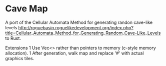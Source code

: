 # Cave Map

A port of the Cellular Automata Method for generating randon cave-like levels <http://roguebasin.roguelikedevelopment.org/index.php?title=Cellular_Automata_Method_for_Generating_Random_Cave-Like_Levels> to Rust.

Extensions
1 Use Vec<> rather than pointers to memory (c-style memory allocation).
1 After generation, walk map and replace '#' with actual graphics tiles.
